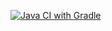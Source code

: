 [![Java CI with Gradle](https://github.com/OlgaPechenkina/Project-selenide/actions/workflows/gradle.yml/badge.svg)](https://github.com/OlgaPechenkina/Project-selenide/actions/workflows/gradle.yml)

